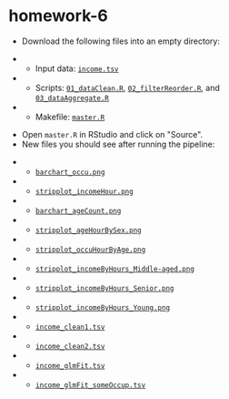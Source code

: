 homework-6
==========
   * Download the following files into an empty directory:
-    - Input data: [`income.tsv`](https://github.com/dora7870/homework-6/blob/master/income.tsv)
-    - Scripts: [`01_dataClean.R`](https://github.com/dora7870/homework-6/blob/master/01_dataClean.R), [`02_filterReorder.R`](https://github.com/dora7870/homework-6/blob/master/02_filterReorder.R), and [`03_dataAggregate.R`](https://github.com/dora7870/homework-6/blob/master/03_dataAggregate.R) 
-    - Makefile: [`master.R`](https://github.com/dora7870/homework-6/blob/master/master.R)
   * Open `master.R` in RStudio and click on "Source".
   * New files you should see after running the pipeline:
-    - [`barchart_occu.png`](https://github.com/dora7870/homework-6/blob/master/barchart_occu.png)
-    - [`stripplot_incomeHour.png`](https://github.com/dora7870/homework-6/blob/master/stripplot_incomeHour.png)
-    - [`barchart_ageCount.png`](https://github.com/dora7870/homework-6/blob/master/stripplot_barchart_ageCount.png)
-    - [`stripplot_ageHourBySex.png`](https://github.com/dora7870/homework-6/blob/master/stripplot_stripplot_ageHourBySex.png)
-    - [`stripplot_occuHourByAge.png`](https://github.com/dora7870/homework-6/blob/master/stripplot_stripplot_occuHourByAge.png)
-    - [`stripplot_incomeByHours_Middle-aged.png`](https://github.com/dora7870/homework-6/blob/master/stripplot_incomeByHours_Middle-aged.png)
-    - [`stripplot_incomeByHours_Senior.png`](https://github.com/dora7870/homework-6/blob/master/stripplot_incomeByHours_Senior.png)
-    - [`stripplot_incomeByHours_Young.png`](https://github.com/dora7870/homework-6/blob/master/stripplot_incomeByHours_Young.png)
-    - [`income_clean1.tsv`](https://github.com/dora7870/homework-6/blob/master/income_clean1.tsv)
-    - [`income_clean2.tsv`](https://github.com/dora7870/homework-6/blob/master/income_clean2.tsv)
-    - [`income_glmFit.tsv`](https://github.com/dora7870/homework-6/blob/master/income_glmFit.tsv)
-    - [`income_glmFit_someOccup.tsv`](https://github.com/dora7870/homework-6/blob/master/income_glmFit_someOccup.tsv)
